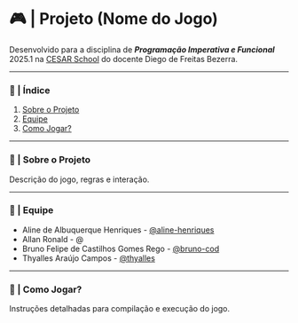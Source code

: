 # 🎮 |  Projeto (Nome do Jogo) 
Desenvolvido para a disciplina de ***Programação Imperativa e Funcional*** 2025.1 na [CESAR School](https://www.cesar.school) do docente Diego de Freitas Bezerra. 

***

### 📄 | Índice

1. [Sobre o Projeto](#sobre-o-projeto)
2. [Equipe](#equipe)
3. [Como Jogar?](#como-jogar?)

***

### 📌 | Sobre o Projeto 
Descrição do jogo, regras e interação. 

*** 

### 👥 | Equipe

- Aline de Albuquerque Henriques - [@aline-henriques](https://github.com/aline-henriques)
- Allan Ronald - @
- Bruno Felipe de Castilhos Gomes Rego - [@bruno-cod](https://github.com/bruno-cod)
- Thyalles Araújo Campos - [@thyalles](https://github.com/thyalles)

*** 

### 🎯 | Como Jogar?
Instruções detalhadas para compilação e execução do jogo.
